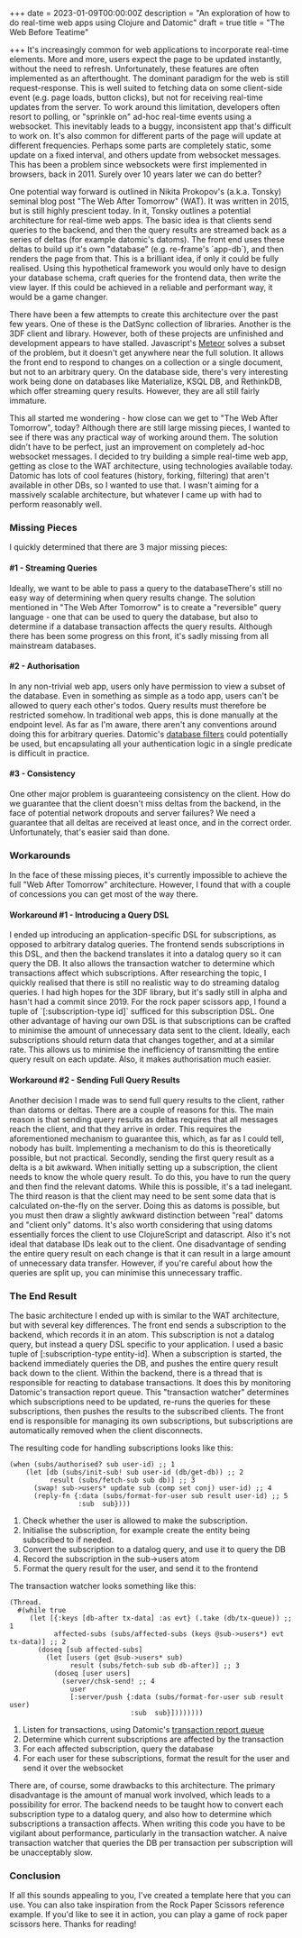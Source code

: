 +++
date = 2023-01-09T00:00:00Z
description = "An exploration of how to do real-time web apps using Clojure and Datomic"
draft = true
title = "The Web Before Teatime"

+++
It's increasingly common for web applications to incorporate real-time elements. More and more, users expect the page to be updated instantly, without the need to refresh. Unfortunately, these features are often implemented as an afterthought. The dominant paradigm for the web is still request-response. This is well suited to fetching data on some client-side event (e.g. page loads, button clicks), but not for receiving real-time updates from the server. To work around this limitation, developers often resort to polling, or "sprinkle on" ad-hoc real-time events using a websocket. This inevitably leads to a buggy, inconsistent app that's difficult to work on. It's also common for different parts of the page will update at different frequencies. Perhaps some parts are completely static, some update on a fixed interval, and others update from websocket messages. This has been a problem since websockets were first implemented in browsers, back in 2011. Surely over 10 years later we can do better?

One potential way forward is outlined in Nikita Prokopov's (a.k.a. Tonsky) seminal blog post "The Web After Tomorrow" (WAT). It was written in 2015, but is still highly prescient today. In it, Tonsky outlines a potential architecture for real-time web apps. The basic idea is that clients send queries to the backend, and then the query results are streamed back as a series of deltas (for example datomic's datoms). The front end uses these deltas to build up it's own "database" (e.g. re-frame's \`app-db\`), and then renders the page from that. This is a brilliant idea, if only it could be fully realised. Using this hypothetical framework you would only have to design your database schema, craft queries for the frontend data, then write the view layer. If this could be achieved in a reliable and performant way, it would be a game changer.

There have been a few attempts to create this architecture over the past few years. One of these is the DatSync collection of libraries. Another is the 3DF client and library. However, both of these projects are unfinished and development appears to have stalled. Javascript's [Meteor](https://www.meteor.com/ "Meteor") solves a subset of the problem, but it doesn't get anywhere near the full solution. It allows the front end to respond to changes on a collection or a single document, but not to an arbitrary query. On the database side, there's very interesting work being done on databases like Materialize, KSQL DB, and RethinkDB, which offer streaming query results. However, they are all still fairly immature.

This all started me wondering - how close can we get to "The Web After Tomorrow", today? Although there are still large missing pieces, I wanted to see if there was any practical way of working around them. The solution didn't have to be perfect, just an improvement on completely ad-hoc websocket messages. I decided to try building a simple real-time web app, getting as close to the WAT architecture, using technologies available today. Datomic has lots of cool features (history, forking, filtering) that aren't available in other DBs, so I wanted to use that. I wasn't aiming for a massively scalable architecture, but whatever I came up with had to perform reasonably well.

### Missing Pieces

I quickly determined that there are 3 major missing pieces:

#### #1 - Streaming Queries

Ideally, we want to be able to pass a query to the databaseThere's still no easy way of determining when query results change. The solution mentioned in "The Web After Tomorrow" is to create a "reversible" query language - one that can be used to query the database, but also to determine if a database transaction affects the query results. Although there has been some progress on this front, it's sadly missing from all mainstream databases.

#### #2 - Authorisation

In any non-trivial web app, users only have permission to view a subset of the database. Even in something as simple as a todo app, users can't be allowed to query each other's todos. Query results must therefore be restricted somehow. In traditional web apps, this is done manually at the endpoint level. As far as I'm aware, there aren't any conventions around doing this for arbitrary queries. Datomic's [database filters](https://docs.datomic.com/on-prem/time/filters.html "Datomic Database Filters") could potentially be used, but encapsulating all your authentication logic in a single predicate is difficult in practice.

#### #3 - Consistency

One other major problem is guaranteeing consistency on the client. How do we guarantee that the client doesn't miss deltas from the backend, in the face of potential network dropouts and server failures? We need a guarantee that all deltas are received at least once, and in the correct order. Unfortunately, that's easier said than done.

### Workarounds

In the face of these missing pieces, it's currently impossible to achieve the full "Web After Tomorrow" architecture. However, I found that with a couple of concessions you can get most of the way there.

#### Workaround #1 - Introducing a Query DSL

I ended up introducing an application-specific DSL for subscriptions, as opposed to arbitrary datalog queries. The frontend sends subscriptions in this DSL, and then the backend translates it into a datalog query so it can query the DB. It also allows the transaction watcher to determine which transactions affect which subscriptions. After researching the topic, I quickly realised that there is still no realistic way to do streaming datalog queries. I had high hopes for the 3DF library, but it's sadly still in alpha and hasn't had a commit since 2019. For the rock paper scissors app, I found a tuple of \`\[:subscription-type id\]\` sufficed for this subscription DSL. One other advantage of having our own DSL is that subscriptions can be crafted to minimise the amount of unnecessary data sent to the client. Ideally, each subscriptions should return data that changes together, and at a similar rate. This allows us to minimise the inefficiency of transmitting the entire query result on each update. Also, it makes authorisation much easier.

#### Workaround #2 - Sending Full Query Results

Another decision I made was to send full query results to the client, rather than datoms or deltas. There are a couple of reasons for this. The main reason is that sending query results as deltas requires that all messages reach the client, and that they arrive in order. This requires the aforementioned mechanism to guarantee this, which, as far as I could tell, nobody has built. Implementing a mechanism to do this is theoretically possible, but not practical. Secondly, sending the first query result as a delta is a bit awkward. When initially setting up a subscription, the client needs to know the whole query result. To do this, you have to run the query and then find the relevant datoms. While this is possible, it's a tad inelegant. The third reason is that the client may need to be sent some data that is calculated on-the-fly on the server. Doing this as datoms is possible, but you must then draw a slightly awkward distinction between "real" datoms and "client only" datoms. It's also worth considering that using datoms essentially forces the client to use ClojureScript and datascript. Also it's not ideal that database IDs leak out to the client. One disadvantage of sending the entire query result on each change is that it can result in a large amount of unnecessary data transfer. However, if you're careful about how the queries are split up, you can minimise this unnecessary traffic.

### The End Result

The basic architecture I ended up with is similar to the WAT architecture, but with several key differences. The front end sends a subscription to the backend, which records it in an atom. This subscription is not a datalog query, but instead a query DSL specific to your application. I used a basic tuple of \[:subscription-type entity-id\]. When a subscription is started, the backend immediately queries the DB, and pushes the entire query result back down to the client. Within the backend, there is a thread that is responsible for reacting to database transactions. It does this by monitoring Datomic's transaction report queue. This "transaction watcher" determines which subscriptions need to be updated, re-runs the queries for these subscriptions, then pushes the results to the subscribed clients. The front end is responsible for managing its own subscriptions, but subscriptions are automatically removed when the client disconnects.

The resulting code for handling subscriptions looks like this:

    (when (subs/authorised? sub user-id) ;; 1
        (let [db (subs/init-sub! sub user-id (db/get-db)) ;; 2
              result (subs/fetch-sub sub db)] ;; 3
          (swap! sub->users* update sub (comp set conj) user-id) ;; 4
          (reply-fn {:data (subs/format-for-user sub result user-id) ;; 5
                     :sub  sub})))

1. Check whether the user is allowed to make the subscription.
2. Initialise the subscription, for example create the entity being subscribed to if needed.
3. Convert the subscription to a datalog query, and use it to query the DB
4. Record the subscription in the sub->users atom
5. Format the query result for the user, and send it to the frontend

The transaction watcher looks something like this:

    (Thread.
      #(while true
         (let [{:keys [db-after tx-data] :as evt} (.take (db/tx-queue)) ;; 1
               affected-subs (subs/affected-subs (keys @sub->users*) evt tx-data)] ;; 2
           (doseq [sub affected-subs]
             (let [users (get @sub->users* sub)
                   result (subs/fetch-sub sub db-after)] ;; 3
               (doseq [user users]
                 (server/chsk-send! ;; 4
                   user
                   [:server/push {:data (subs/format-for-user sub result user)
                                  :sub  sub}])))))))

1. Listen for transactions, using Datomic's [transaction report queue](https://docs.datomic.com/on-prem/transactions/transaction-processing.html#monitoring-transactions "Datomic Transaction Report Queue")
2. Determine which current subscriptions are affected by the transaction
3. For each affected subscription, query the database
4. For each user for these subscriptions, format the result for the user and send it over the websocket

There are, of course, some drawbacks to this architecture. The primary disadvantage is the amount of manual work involved, which leads to a possibility for error. The backend needs to be taught how to convert each subscription type to a datalog query, and also how to determine which subscriptions a transaction affects. When writing this code you have to be vigilant about performance, particularly in the transaction watcher. A naive transaction watcher that queries the DB per transaction per subscription will be unacceptably slow.

### Conclusion

If all this sounds appealing to you, I've created a template here that you can use. You can also take inspiration from the Rock Paper Scissors reference example. If you'd like to see it in action, you can play a game of rock paper scissors here. Thanks for reading!